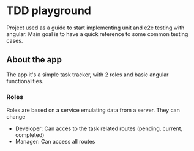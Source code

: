 # TDD playground

Project used as a guide to start implementing unit and e2e testing with angular.
Main goal is to have a quick reference to some common testing cases.

## About the app

The app it's a simple task tracker, with 2 roles and basic angular functionalities.


### Roles

Roles are based on a service emulating data from a server.
They can change 

- Developer: Can acces to the task related routes (pending, current, completed)
- Manager: Can access all routes